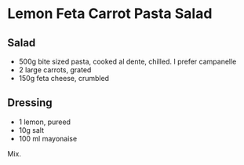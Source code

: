 Lemon Feta Carrot Pasta Salad
==================================

Salad
-----

- 500g bite sized pasta, cooked al dente, chilled. I prefer campanelle
- 2 large carrots, grated
- 150g feta cheese, crumbled

Dressing
--------

- 1 lemon, pureed
- 10g salt
- 100 ml mayonaise 

Mix.



